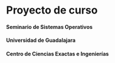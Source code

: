 # Proyecto de curso

#### Seminario de Sistemas Operativos

#### Universidad de Guadalajara

#### Centro de Ciencias Exactas e Ingenierías

